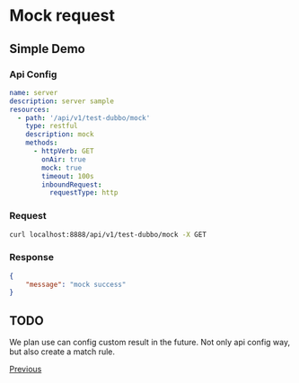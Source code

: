 # Mock request

## Simple Demo

### Api Config

```yaml
name: server
description: server sample
resources:
  - path: '/api/v1/test-dubbo/mock'
    type: restful
    description: mock
    methods:
      - httpVerb: GET
        onAir: true
        mock: true
        timeout: 100s
        inboundRequest:
          requestType: http
```

### Request

```bash
curl localhost:8888/api/v1/test-dubbo/mock -X GET 
```

### Response

```json
{
    "message": "mock success"
}
```

## TODO

We plan use can config custom result in the future. Not only api config way, but also create a match rule.

[Previous](./README.md)  